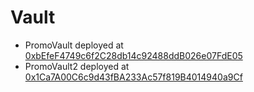 # Vault
- PromoVault deployed at [0xbEfeF4749c6f2C28db14c92488ddB026e07FdE05](https://02.callisto.network/address/0xbEfeF4749c6f2C28db14c92488ddB026e07FdE05/contracts)
- PromoVault2 deployed at [0x1Ca7A00C6c9d43fBA233Ac57f819B4014940a9Cf](https://02.callisto.network/address/0x1Ca7A00C6c9d43fBA233Ac57f819B4014940a9Cf/contracts)